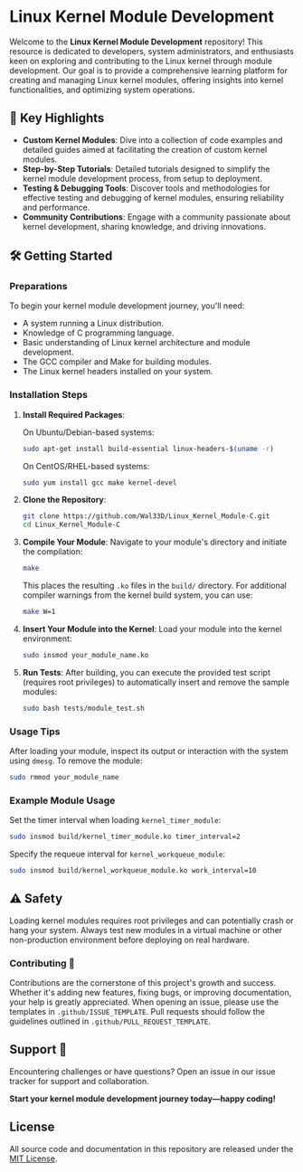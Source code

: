 # Linux Kernel Module Development

Welcome to the **Linux Kernel Module Development** repository! This resource is dedicated to developers, system administrators, and enthusiasts keen on exploring and contributing to the Linux kernel through module development. Our goal is to provide a comprehensive learning platform for creating and managing Linux kernel modules, offering insights into kernel functionalities, and optimizing system operations.

## 🚀 Key Highlights

- **Custom Kernel Modules**: Dive into a collection of code examples and detailed guides aimed at facilitating the creation of custom kernel modules.
- **Step-by-Step Tutorials**: Detailed tutorials designed to simplify the kernel module development process, from setup to deployment.
- **Testing & Debugging Tools**: Discover tools and methodologies for effective testing and debugging of kernel modules, ensuring reliability and performance.
- **Community Contributions**: Engage with a community passionate about kernel development, sharing knowledge, and driving innovations.

## 🛠 Getting Started

### Preparations

To begin your kernel module development journey, you'll need:
- A system running a Linux distribution.
- Knowledge of C programming language.
- Basic understanding of Linux kernel architecture and module development.
- The GCC compiler and Make for building modules.
- The Linux kernel headers installed on your system.

### Installation Steps

1. **Install Required Packages**:

   On Ubuntu/Debian-based systems:
   ```bash
   sudo apt-get install build-essential linux-headers-$(uname -r)
   ```

   On CentOS/RHEL-based systems:
   ```bash
   sudo yum install gcc make kernel-devel
   ```

2. **Clone the Repository**:
   ```bash
   git clone https://github.com/Wal33D/Linux_Kernel_Module-C.git
   cd Linux_Kernel_Module-C
   ```

3. **Compile Your Module**:
   Navigate to your module's directory and initiate the compilation:
   ```bash
   make
   ```
   This places the resulting `.ko` files in the `build/` directory.
   For additional compiler warnings from the kernel build system, you can use:
   ```bash
   make W=1
   ```

4. **Insert Your Module into the Kernel**:
    Load your module into the kernel environment:
    ```bash
    sudo insmod your_module_name.ko
    ```

5. **Run Tests**:
    After building, you can execute the provided test script (requires root privileges) to automatically insert and remove the sample modules:
    ```bash
    sudo bash tests/module_test.sh
    ```

### Usage Tips

After loading your module, inspect its output or interaction with the system using `dmesg`. To remove the module:
```bash
sudo rmmod your_module_name
```

### Example Module Usage

Set the timer interval when loading `kernel_timer_module`:

```bash
sudo insmod build/kernel_timer_module.ko timer_interval=2
```

Specify the requeue interval for `kernel_workqueue_module`:

```bash
sudo insmod build/kernel_workqueue_module.ko work_interval=10
```

## ⚠️ Safety

Loading kernel modules requires root privileges and can potentially crash or hang
your system. Always test new modules in a virtual machine or other
non-production environment before deploying on real hardware.

### Contributing 🤝

Contributions are the cornerstone of this project's growth and success. Whether it's adding new features, fixing bugs, or improving documentation, your help is greatly appreciated. When opening an issue, please use the templates in `.github/ISSUE_TEMPLATE`. Pull requests should follow the guidelines outlined in `.github/PULL_REQUEST_TEMPLATE`.

## Support 🤗

Encountering challenges or have questions? Open an issue in our issue tracker for support and collaboration.

**Start your kernel module development journey today—happy coding!**

## License

All source code and documentation in this repository are released under the [MIT License](LICENSE).
